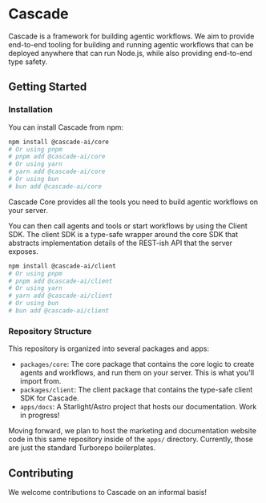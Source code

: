# Cascade

Cascade is a framework for building agentic workflows. We aim to provide end-to-end tooling for building and running agentic workflows that can be deployed anywhere that can run Node.js, while also providing end-to-end type safety.

## Getting Started

### Installation

You can install Cascade from npm:

```bash
npm install @cascade-ai/core
# Or using pnpm
# pnpm add @cascade-ai/core
# Or using yarn
# yarn add @cascade-ai/core
# Or using bun
# bun add @cascade-ai/core
```

Cascade Core provides all the tools you need to build agentic workflows on your server.

You can then call agents and tools or start workflows by using the Client SDK. The client SDK is a type-safe wrapper around the core SDK that abstracts implementation details of the REST-ish API that the server exposes.

```bash
npm install @cascade-ai/client
# Or using pnpm
# pnpm add @cascade-ai/client
# Or using yarn
# yarn add @cascade-ai/client
# Or using bun
# bun add @cascade-ai/client
```

### Repository Structure

This repository is organized into several packages and apps:

- `packages/core`: The core package that contains the core logic to create agents and workflows, and run them on your server. This is what you'll import from.
- `packages/client`: The client package that contains the type-safe client SDK for Cascade.
- `apps/docs`: A Starlight/Astro project that hosts our documentation. Work in progress!

Moving forward, we plan to host the marketing and documentation website code in this same repository inside of the `apps/` directory. Currently, those are just the standard Turborepo boilerplates.

## Contributing

We welcome contributions to Cascade on an informal basis!
